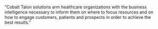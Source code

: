 “Cobalt Talon solutions arm healthcare organizations with the business intelligence necessary to inform them on where to focus resources and on how to engage customers, patients and prospects in order to achieve the best results.”